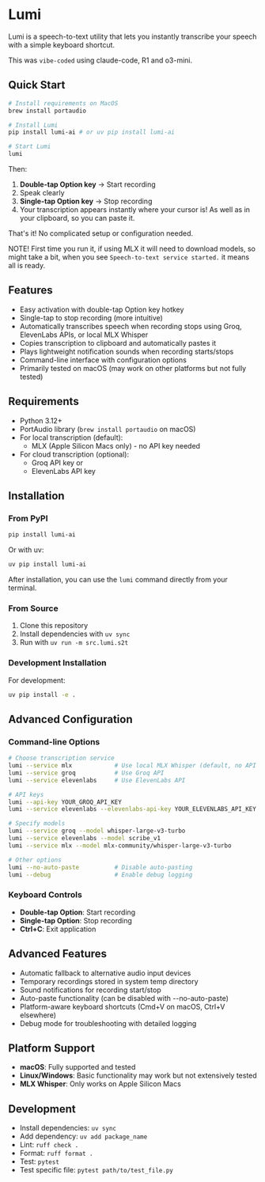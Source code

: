 # Lumi

Lumi is a speech-to-text utility that lets you instantly transcribe your speech with a simple keyboard shortcut.

This was `vibe-coded` using claude-code, R1 and o3-mini.

## Quick Start

```bash
# Install requirements on MacOS
brew install portaudio

# Install Lumi
pip install lumi-ai # or uv pip install lumi-ai

# Start Lumi
lumi
```

Then:
1. **Double-tap Option key** → Start recording
2. Speak clearly
3. **Single-tap Option key** → Stop recording
4. Your transcription appears instantly where your cursor is! As well as in your clipboard, so you can paste it.

That's it! No complicated setup or configuration needed.

NOTE! First time you run it, if using MLX it will need to download models, so might take a bit, when you see `Speech-to-text service started.` it means all is ready.

## Features

- Easy activation with double-tap Option key hotkey
- Single-tap to stop recording (more intuitive)
- Automatically transcribes speech when recording stops using Groq, ElevenLabs APIs, or local MLX Whisper
- Copies transcription to clipboard and automatically pastes it
- Plays lightweight notification sounds when recording starts/stops
- Command-line interface with configuration options
- Primarily tested on macOS (may work on other platforms but not fully tested)

## Requirements

- Python 3.12+
- PortAudio library (`brew install portaudio` on macOS)
- For local transcription (default):
  - MLX (Apple Silicon Macs only) - no API key needed
- For cloud transcription (optional):
  - Groq API key or
  - ElevenLabs API key

## Installation

### From PyPI
```bash
pip install lumi-ai
```
Or with uv:
```bash
uv pip install lumi-ai
```

After installation, you can use the `lumi` command directly from your terminal.

### From Source
1. Clone this repository
2. Install dependencies with `uv sync`
3. Run with `uv run -m src.lumi.s2t`

### Development Installation
For development:
```bash
uv pip install -e .
```

## Advanced Configuration

### Command-line Options

```bash
# Choose transcription service
lumi --service mlx            # Use local MLX Whisper (default, no API key needed)
lumi --service groq           # Use Groq API
lumi --service elevenlabs     # Use ElevenLabs API

# API keys
lumi --api-key YOUR_GROQ_API_KEY
lumi --service elevenlabs --elevenlabs-api-key YOUR_ELEVENLABS_API_KEY

# Specify models
lumi --service groq --model whisper-large-v3-turbo
lumi --service elevenlabs --model scribe_v1
lumi --service mlx --model mlx-community/whisper-large-v3-turbo

# Other options
lumi --no-auto-paste          # Disable auto-pasting
lumi --debug                  # Enable debug logging
```

### Keyboard Controls

- **Double-tap Option**: Start recording
- **Single-tap Option**: Stop recording
- **Ctrl+C**: Exit application

## Advanced Features

- Automatic fallback to alternative audio input devices
- Temporary recordings stored in system temp directory
- Sound notifications for recording start/stop
- Auto-paste functionality (can be disabled with --no-auto-paste)
- Platform-aware keyboard shortcuts (Cmd+V on macOS, Ctrl+V elsewhere)
- Debug mode for troubleshooting with detailed logging

## Platform Support

- **macOS**: Fully supported and tested
- **Linux/Windows**: Basic functionality may work but not extensively tested
- **MLX Whisper**: Only works on Apple Silicon Macs

## Development

- Install dependencies: `uv sync`
- Add dependency: `uv add package_name`
- Lint: `ruff check .`
- Format: `ruff format .`
- Test: `pytest`
- Test specific file: `pytest path/to/test_file.py`
